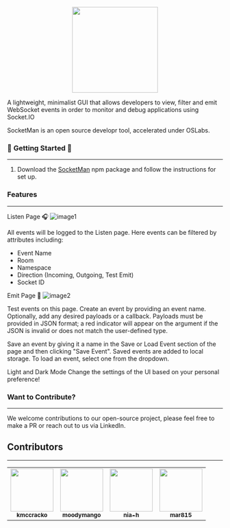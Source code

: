 <p align="center">
    <img width="200" height="200"src="https://github.com/moodymango/SocketMan/assets/84095263/d9e4bebe-fb30-4267-93eb-6e1f0a413bfb">
</p>


A lightweight, minimalist GUI that allows developers to view, filter and emit WebSocket events in order to monitor and debug applications using Socket.IO

SocketMan is an open source developr tool, accelerated under OSLabs.

### 📖 **Getting Started** 📖

---

1. Download the [SocketMan](https://www.npmjs.com/package/socketman) npm package and follow the instructions for set up.

### **Features**

---

Listen Page 🎧
![image1](https://github.com/moodymango/SocketMan/assets/84095263/44896dca-622b-4603-acf9-b781b095d6af)

All events will be logged to the Listen page. Here events can be filtered by attributes including:

- Event Name
- Room
- Namespace
- Direction (Incoming, Outgoing, Test Emit)
- Socket ID


Emit Page 🚀
![image2](https://github.com/moodymango/SocketMan/assets/84095263/07df17d1-6ed5-45fd-9d2a-f9b86c8373de)

Test events on this page. Create an event by providing an event name. Optionally, add any desired payloads or a callback. Payloads must be provided in JSON format; a red indicator will appear on the argument if the JSON is invalid or does not match the user-defined type.

Save an event by giving it a name in the Save or Load Event section of the page and then clicking "Save Event". Saved events are added to local storage. To load an event, select one from the dropdown.

Light and Dark Mode
Change the settings of the UI based on your personal preference!

### **Want to Contribute?**

---

We welcome contributions to our open-source project, please feel free to make a PR or reach out to us via LinkedIn.

## **Contributors**

---

<table>
    <td align="center">
    <a href="https://github.com/kmccracko">
    <img src="https://avatars.githubusercontent.com/u/46660286?v=4" width="100px;" alt=""/>
    <br />
    <sub><b>kmccracko</b></sub>
    </a>
    </td>
    <td align="center">
    <a href="https://github.com/moodymango">
    <img src="https://avatars.githubusercontent.com/u/84095263?v=4" width="100px;" alt=""/>
    <br />
    <sub><b>moodymango</b></sub>
    </a>
    </td>
    <td align="center">
    <a href="https://github.com/nia-h">
    <img src="https://avatars.githubusercontent.com/u/45723309?s=60&v=4" width="100px;" alt=""/>
    <br />
    <sub><b>nia-h</b></sub>
    </a>
    </td>
    <td align="center">
    <a href="https://github.com/mar815">
    <img src="https://avatars.githubusercontent.com/u/100739715?s=60&v=4" width="100px;" alt=""/>
    <br />
    <sub><b>mar815</b></sub>
    </a>
    </td>
</table>

